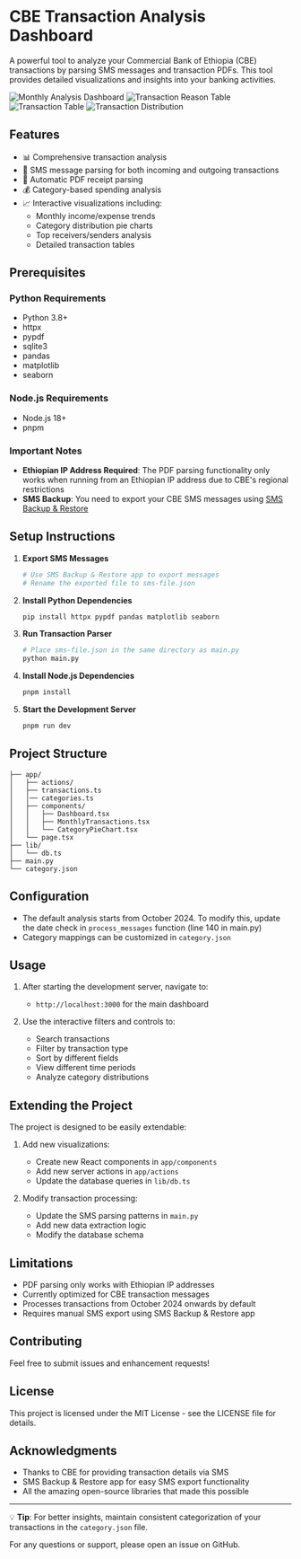 # CBE Transaction Analysis Dashboard

A powerful tool to analyze your Commercial Bank of Ethiopia (CBE) transactions by parsing SMS messages and transaction PDFs. This tool provides detailed visualizations and insights into your banking activities.

![Monthly Analysis Dashboard](public/first-dashboard.png)
![Transaction Reason Table](public/transaction-reason-table.png)
![Transaction Table](public/monthly-table.png)
![Transaction Distribution](public/transaction-distribution.png)

## Features

- 📊 Comprehensive transaction analysis
- 📱 SMS message parsing for both incoming and outgoing transactions
- 📄 Automatic PDF receipt parsing
- 💰 Category-based spending analysis
- 📈 Interactive visualizations including:
  - Monthly income/expense trends
  - Category distribution pie charts
  - Top receivers/senders analysis
  - Detailed transaction tables

## Prerequisites

### Python Requirements
- Python 3.8+
- httpx
- pypdf
- sqlite3
- pandas
- matplotlib
- seaborn

### Node.js Requirements
- Node.js 18+
- pnpm

### Important Notes

- **Ethiopian IP Address Required**: The PDF parsing functionality only works when running from an Ethiopian IP address due to CBE's regional restrictions
- **SMS Backup**: You need to export your CBE SMS messages using [SMS Backup & Restore](https://play.google.com/store/apps/details?id=com.jerryzigo.smsbackup)

## Setup Instructions

1. **Export SMS Messages**
   ```bash
   # Use SMS Backup & Restore app to export messages
   # Rename the exported file to sms-file.json
   ```

2. **Install Python Dependencies**
   ```bash
   pip install httpx pypdf pandas matplotlib seaborn
   ```

3. **Run Transaction Parser**
   ```bash
   # Place sms-file.json in the same directory as main.py
   python main.py
   ```

4. **Install Node.js Dependencies**
   ```bash
   pnpm install
   ```

5. **Start the Development Server**
   ```bash
   pnpm run dev
   ```

## Project Structure

```
├── app/
│   ├── actions/
│   ├── transactions.ts
│   │── categories.ts
│   ├── components/
│   │   ├── Dashboard.tsx
│   │   ├── MonthlyTransactions.tsx
│   │   └── CategoryPieChart.tsx
│   └── page.tsx
├── lib/
│   └── db.ts
├── main.py
└── category.json
```

## Configuration

- The default analysis starts from October 2024. To modify this, update the date check in `process_messages` function (line 140 in main.py)
- Category mappings can be customized in `category.json`

## Usage

1. After starting the development server, navigate to:
   - `http://localhost:3000` for the main dashboard

2. Use the interactive filters and controls to:
   - Search transactions
   - Filter by transaction type
   - Sort by different fields
   - View different time periods
   - Analyze category distributions

## Extending the Project

The project is designed to be easily extendable:

1. Add new visualizations:
   - Create new React components in `app/components`
   - Add new server actions in `app/actions`
   - Update the database queries in `lib/db.ts`

2. Modify transaction processing:
   - Update the SMS parsing patterns in `main.py`
   - Add new data extraction logic
   - Modify the database schema

## Limitations

- PDF parsing only works with Ethiopian IP addresses
- Currently optimized for CBE transaction messages
- Processes transactions from October 2024 onwards by default
- Requires manual SMS export using SMS Backup & Restore app


## Contributing

Feel free to submit issues and enhancement requests!

## License

This project is licensed under the MIT License - see the LICENSE file for details.

## Acknowledgments

- Thanks to CBE for providing transaction details via SMS
- SMS Backup & Restore app for easy SMS export functionality
- All the amazing open-source libraries that made this possible

---

💡 **Tip**: For better insights, maintain consistent categorization of your transactions in the `category.json` file.

For any questions or support, please open an issue on GitHub.